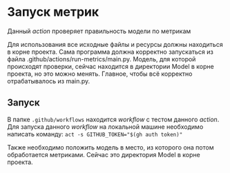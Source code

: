 # Запуск метрик

Данный *action* проверяет правильность модели по метрикам

Для использования все исходные файлы и ресурсы должны находиться в корне проекта. Сама программа должна корректно запускаться из файла .github/actions/run-metrics/main.py.
Модель, для которой происходят проверки, сейчас находится в директории Model в корне проекта, но это можно менять. Главное, чтобы всё корректно отрабатывалось из main.py.


## Запуск
В папке `.github/workflows` находится *workflow* с тестом данного *action*.
Для запуска данного *workflow* на локальной машине необходимо написать команду:
`act -s GITHUB_TOKEN="$(gh auth token)"` 

Также необходимо положить модель в место, из которого она потом обработается метриками. Сейчас это директория Model в корне проекта.

